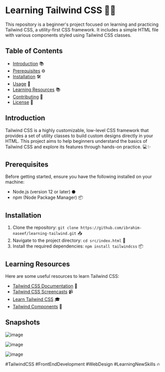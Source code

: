 # Learning Tailwind CSS 🚀🎨

This repository is a beginner's project focused on learning and practicing Tailwind CSS, a utility-first CSS framework. It includes a simple HTML file with various components styled using Tailwind CSS classes.

## Table of Contents

- [Introduction](#introduction) 📚
- [Prerequisites](#prerequisites) ⚙️
- [Installation](#installation) 🛠
- [Usage](#usage) 🚀
- [Learning Resources](#learning-resources) 📚
- [Contributing](#contributing) 🤝
- [License](#license) 📄

## Introduction

Tailwind CSS is a highly customizable, low-level CSS framework that provides a set of utility classes to build custom designs directly in your HTML. This project aims to help beginners understand the basics of Tailwind CSS and explore its features through hands-on practice. 💻✨

## Prerequisites

Before getting started, ensure you have the following installed on your machine:

- Node.js (version 12 or later) ⬣
- npm (Node Package Manager) 📦

## Installation

1. Clone the repository: `git clone https://github.com/ibrahim-naseef/learning-tailwind.git` 📥
2. Navigate to the project directory: `cd src/index.html` 🏃
3. Install the required dependencies: `npm install tailwindcss` 📦

## Learning Resources

Here are some useful resources to learn Tailwind CSS:

- [Tailwind CSS Documentation](https://tailwindcss.com/docs) 📘
- [Tailwind CSS Screencasts](https://tailwindcss.com/screencasts) 📹
- [Learn Tailwind CSS](https://www.learnwithjason.dev/let-s-learn-tailwind) 🎓
- [Tailwind Components](https://tailwindcomponents.com/) 🧩

## Snapshots

![image](https://github.com/Ibrahim-Naseef/Tailwind-CSS/assets/156147657/1c9ccc82-cb68-4555-9338-2a33776fae73)

![image](https://github.com/Ibrahim-Naseef/Tailwind-CSS/assets/156147657/60eec036-1cfe-4b9a-aae9-fce790da9eff)

![image](https://github.com/Ibrahim-Naseef/Tailwind-CSS/assets/156147657/b8ef751d-bf57-41b6-97c4-519536a6e99d)

#TailwindCSS #FrontEndDevelopment #WebDesign #LearningNewSkills 🔥

